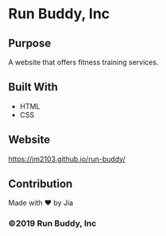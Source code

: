 # Run Buddy, Inc

## Purpose
A website that offers fitness training services. 

## Built With
* HTML
* CSS

## Website
https://jm2103.github.io/run-buddy/

## Contribution
Made with ❤️ by Jia

### ©️2019 Run Buddy, Inc 
